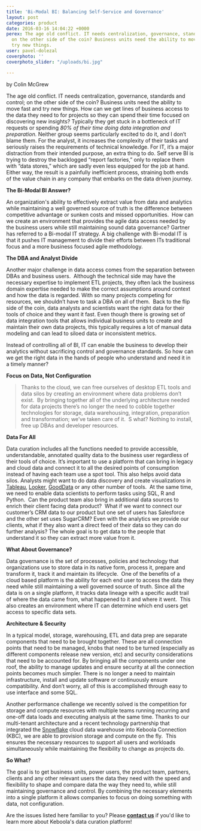 ```yaml
---
title: 'Bi-Modal BI: Balancing Self-Service and Governance'
layout: post
categories: product
date: 2016-03-16 14:04:22 +0000
perex: The age old conflict. IT needs centralization, governance, standards and control;
  on the other side of the coin? Business units need the ability to move fast and
  try new things.
user: pavel-dolezal
coverphoto: ''
coverphoto_slider: "/uploads/bi.jpg"

---
```

by Colin McGrew

The age old conflict. IT needs centralization, governance, standards and control; on the other side of the coin? Business units need the ability to move fast and try new things. How can we get lines of business access to the data they need to for projects so they can spend their time focused on discovering new insights? Typically they get stuck in a bottleneck of IT requests or spending _80% of their time doing data integration and preparation._ Neither group seems particularly excited to do it, and I don’t blame them. For the analyst, it increases the complexity of their tasks and seriously raises the requirements of technical knowledge. For IT, it’s a major distraction from their intended purpose, an extra thing to do. Self serve BI is trying to destroy the backlogged “report factories,” only to replace them with “data stores,” which are sadly even less equipped for the job at hand.  Either way, the result is a painfully inefficient process, straining both ends of the value chain in any company that embarks on the data driven journey.

**The Bi-Modal BI Answer?**

An organization's ability to effectively extract value from data and analytics while maintaining a well governed source of truth is the difference between competitive advantage or sunken costs and missed opportunities.  How can we create an environment that provides the agile data access needed by the business users while still maintaining sound data governance? Gartner has referred to a Bi-modal IT strategy.  A big challenge with Bi-modal IT is that it pushes IT management to divide their efforts between ITs traditional focus and a more business focused agile methodology.

**The DBA and Analyst Divide**

Another major challenge in data access comes from the separation between DBAs and business users.  Although the technical side may have the necessary expertise to implement ETL projects, they often lack the business domain expertise needed to make the correct assumptions around context and how the data is regarded. With so many projects competing for resources, we shouldn’t have to task a DBA on all of them.  Back to the flip side of the coin, data analysts and scientists want the right data for their tools of choice and they want it fast.  Even though there is growing set of data integration tools that allows individual business units to create and maintain their own data projects, this typically requires a lot of manual data modeling and can lead to siloed data or inconsistent metrics.

Instead of controlling all of BI, IT can enable the business to develop their analytics without sacrificing control and governance standards. So how can we get the right data in the hands of people who understand and need it in a timely manner?

**Focus on Data, Not Configuration**

> Thanks to the cloud, we can free ourselves of desktop ETL tools and data silos by creating an environment where data problems don’t exist.  By bringing together all of the underlying architecture needed for data projects there’s no longer the need to cobble together technologies for storage, data warehousing, integration, preparation and transformation; we’ve taken care of it.  S what?   Nothing to install, free up DBAs and developer resources.

**Data For All**

Data curation includes all the functions needed to provide accessible, understandable, annotated quality data to the business user regardless of their tools of choice. It’s important to use a platform that can bring in legacy and cloud data and connect it to all the desired points of consumption instead of having each team use a spot tool. This also helps avoid data silos. Analysts might want to do data discovery and create visualizations in [Tableau](http://www.tableau.com/), [Looker](http://www.looker.com/), [GoodData](http://www.gooddata.com/) or any other number of tools.  At the same time, we need to enable data scientists to perform tasks using SQL, R and Python.  Can the product team also bring in additional data sources to enrich their client facing data product?  What if we want to connect our customer’s CRM data to our product but one set of users has Salesforce and the other set uses SugarCRM? Even with the analytics we provide our clients, what if they also want a direct feed of their data so they can do further analysis?  The whole goal is to get data to the people that understand it so they can extract more value from it.

**What About Governance?**

Data governance is the set of processes, policies and technology that organizations use to store data in its native form, process it, prepare and transform it, track it and maintain its lifecycle.  One of the benefits of a cloud based platform is the ability for each end user to access the data they need while still maintaining a well governed source of truth.  Since all the data is on a single platform, it tracks data lineage with a specific audit trail of where the data came from, what happened to it and where it went.  This also creates an environment where IT can determine which end users get access to specific data sets.

**Architecture & Security**

In a typical model, storage, warehousing, ETL and data prep are separate components that need to be brought together. These are all connection points that need to be managed, knobs that need to be turned (especially as different components release new version, etc) and security considerations that need to be accounted for. By bringing all the components under one roof, the ability to manage updates and ensure security at all the connection points becomes much simpler. There is no longer a need to maintain infrastructure, install and update software or continuously ensure compatibility. And don’t worry, all of this is accomplished through easy to use interface and some SQL.

Another performance challenge we recently solved is the competition for storage and compute resources with multiple teams running recurring and one-off data loads and executing analysis at the same time. Thanks to our multi-tenant architecture and a recent technology partnership that integrated the [Snowflake](http://www.snowflake.net/) cloud data warehouse into Keboola Connection (KBC), we are able to provision storage and compute on the fly.  This ensures the necessary resources to support all users and workloads simultaneously while maintaining the flexibility to change as projects do.

**So What?**

The goal is to get business units, power users, the product team, partners, clients and any other relevant users the data they need with the speed and flexibility to shape and compare data the way they need to, while still maintaining governance and control. By combining the necessary elements into a single platform it allows companies to focus on doing something with data, not configuration.

Are the issues listed here familiar to you? Please [**contact us**](https://www.keboola.com/contact/ "get in touch") if you'd like to learn more about Keboola's data curation platform!